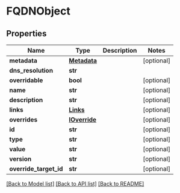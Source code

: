 # FQDNObject

## Properties
Name | Type | Description | Notes
------------ | ------------- | ------------- | -------------
**metadata** | [**Metadata**](Metadata.md) |  | [optional] 
**dns_resolution** | **str** |  | 
**overridable** | **bool** |  | [optional] 
**name** | **str** |  | [optional] 
**description** | **str** |  | [optional] 
**links** | [**Links**](Links.md) |  | [optional] 
**overrides** | [**IOverride**](IOverride.md) |  | [optional] 
**id** | **str** |  | [optional] 
**type** | **str** |  | [optional] 
**value** | **str** |  | [optional] 
**version** | **str** |  | [optional] 
**override_target_id** | **str** |  | [optional] 

[[Back to Model list]](../README.md#documentation-for-models) [[Back to API list]](../README.md#documentation-for-api-endpoints) [[Back to README]](../README.md)


